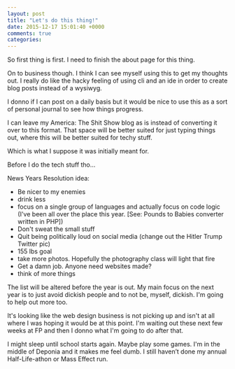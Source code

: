 ```yaml
---
layout: post
title: "Let's do this thing!"
date: 2015-12-17 15:01:40 +0000
comments: true
categories: 
---
```


So first thing is first. I need to finish the about page for this thing.

On to business though. I think I can see myself using this to get my thoughts out. I really do like the hacky feeling of using cli and an ide in order to create blog posts instead of a wysiwyg.

I donno if I can post on a daily basis but it would be nice to use this as a sort of personal journal to see how things progress.

I can leave my America: The Shit Show blog as is instead of converting it over to this format. That space will be better suited for just typing things out, where this will be better suited for techy stuff.

Which is what I suppose it was initially meant for.

Before I do the tech stuff tho...

News Years Resolution idea:

+ Be nicer to my enemies
+ drink less
+ focus on a single group of languages and actually focus on code logic (I've been all over the place this year. [See: Pounds to Babies converter written in PHP])
+ Don't sweat the small stuff
+ Quit being politically loud on social media (change out the Hitler Trump Twitter pic)
+ 155 lbs goal
+ take more photos. Hopefully the photography class will light that fire
+ Get a damn job. Anyone need websites made?
+ think of more things

The list will be altered before the year is out. My main focus on the next year is to just avoid dickish people and to not be, myself, dickish. I'm going to help out more too. 

It's looking like the web design business is not picking up and isn't at all where I was hoping it would be at this point. I'm waiting out these next few weeks at FP and then I donno what I'm going to do after that. 

I might sleep until school starts again. Maybe play some games. I'm in the middle of Deponia and it makes me feel dumb. I still haven’t done my annual Half-Life-athon or Mass Effect run.
